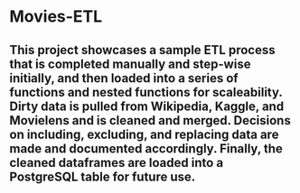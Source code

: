# Movies-ETL

## This project showcases a sample ETL process that is completed manually and step-wise initially, and then loaded into a series of functions and nested functions for scaleability. Dirty data is pulled from Wikipedia, Kaggle, and Movielens and is cleaned and merged. Decisions on including, excluding, and replacing data are made and documented accordingly. Finally, the cleaned dataframes are loaded into a PostgreSQL table for future use.

